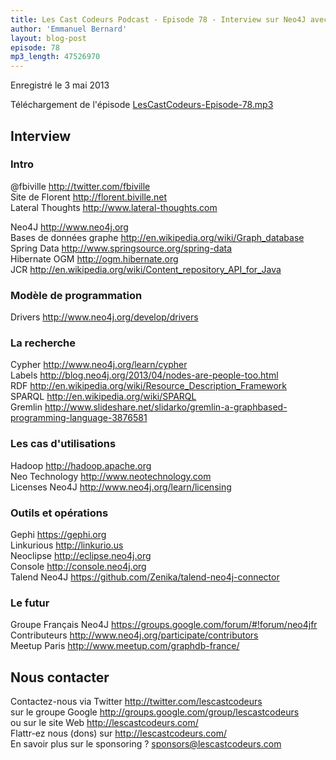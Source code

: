 ```yaml
---
title: Les Cast Codeurs Podcast - Episode 78 - Interview sur Neo4J avec Florent Biville
author: 'Emmanuel Bernard'
layout: blog-post
episode: 78
mp3_length: 47526970
---
```

Enregistré le 3 mai 2013

Téléchargement de l'épisode [LesCastCodeurs-Episode-78.mp3](http://traffic.libsyn.com/lescastcodeurs/LesCastCodeurs-Episode-78.mp3)

## Interview

### Intro

@fbiville <http://twitter.com/fbiville>  
Site de Florent <http://florent.biville.net>  
Lateral Thoughts <http://www.lateral-thoughts.com>  

Neo4J <http://www.neo4j.org>  
Bases de données graphe <http://en.wikipedia.org/wiki/Graph_database>  
Spring Data <http://www.springsource.org/spring-data>  
Hibernate OGM <http://ogm.hibernate.org>  
JCR <http://en.wikipedia.org/wiki/Content_repository_API_for_Java>  

### Modèle de programmation

Drivers <http://www.neo4j.org/develop/drivers>  

### La recherche

Cypher <http://www.neo4j.org/learn/cypher>  
Labels <http://blog.neo4j.org/2013/04/nodes-are-people-too.html>  
RDF <http://en.wikipedia.org/wiki/Resource_Description_Framework>  
SPARQL <http://en.wikipedia.org/wiki/SPARQL>  
Gremlin <http://www.slideshare.net/slidarko/gremlin-a-graphbased-programming-language-3876581>  

### Les cas d'utilisations

Hadoop <http://hadoop.apache.org>  
Neo Technology <http://www.neotechnology.com>  
Licenses Neo4J <http://www.neo4j.org/learn/licensing>  

### Outils et opérations

Gephi <https://gephi.org>  
Linkurious <http://linkurio.us>  
Neoclipse <http://eclipse.neo4j.org>  
Console <http://console.neo4j.org>  
Talend Neo4J <https://github.com/Zenika/talend-neo4j-connector>  

### Le futur

Groupe Français Neo4J <https://groups.google.com/forum/#!forum/neo4jfr>  
Contributeurs <http://www.neo4j.org/participate/contributors>  
Meetup Paris <http://www.meetup.com/graphdb-france/>  

## Nous contacter

Contactez-nous via Twitter <http://twitter.com/lescastcodeurs>  
sur le groupe Google <http://groups.google.com/group/lescastcodeurs>  
ou sur le site Web <http://lescastcodeurs.com/>  
Flattr-ez nous (dons) sur <http://lescastcodeurs.com/>  
En savoir plus sur le sponsoring ? [sponsors@lescastcodeurs.com](mailto:sponsors@lescastcodeurs.com)
